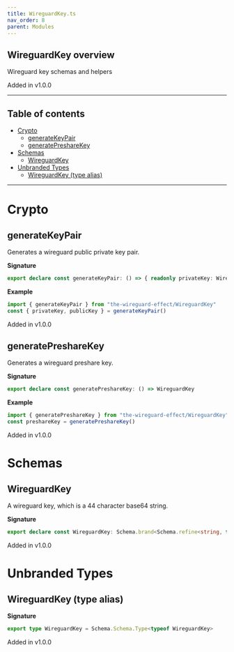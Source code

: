 ```yaml
---
title: WireguardKey.ts
nav_order: 8
parent: Modules
---
```


## WireguardKey overview

Wireguard key schemas and helpers

Added in v1.0.0

---

<h2 class="text-delta">Table of contents</h2>

- [Crypto](#crypto)
  - [generateKeyPair](#generatekeypair)
  - [generatePreshareKey](#generatepresharekey)
- [Schemas](#schemas)
  - [WireguardKey](#wireguardkey)
- [Unbranded Types](#unbranded-types)
  - [WireguardKey (type alias)](#wireguardkey-type-alias)

---

# Crypto

## generateKeyPair

Generates a wireguard public private key pair.

**Signature**

```ts
export declare const generateKeyPair: () => { readonly privateKey: WireguardKey; readonly publicKey: WireguardKey }
```

**Example**

```ts
import { generateKeyPair } from "the-wireguard-effect/WireguardKey"
const { privateKey, publicKey } = generateKeyPair()
```

Added in v1.0.0

## generatePreshareKey

Generates a wireguard preshare key.

**Signature**

```ts
export declare const generatePreshareKey: () => WireguardKey
```

**Example**

```ts
import { generatePreshareKey } from "the-wireguard-effect/WireguardKey"
const preshareKey = generatePreshareKey()
```

Added in v1.0.0

# Schemas

## WireguardKey

A wireguard key, which is a 44 character base64 string.

**Signature**

```ts
export declare const WireguardKey: Schema.brand<Schema.refine<string, typeof Schema.String>, "WireguardKey">
```

Added in v1.0.0

# Unbranded Types

## WireguardKey (type alias)

**Signature**

```ts
export type WireguardKey = Schema.Schema.Type<typeof WireguardKey>
```

Added in v1.0.0
